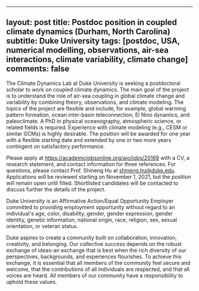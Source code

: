
---
layout: post
title: Postdoc position in coupled climate dynamics (Durham, North Carolina)
subtitle: Duke University
tags: [postdoc, USA, numerical modelling, observations, air-sea interactions, climate variability, climate change]
comments: false
---
The Climate Dynamics Lab at Duke University is seeking a postdoctoral
scholar to work on coupled climate dynamics. The main goal of the project
is to understand the role of air-sea coupling in global climate change and
variability by combining theory, observations, and climate modeling. The
topics of the project are flexible and include, for example, global warming
pattern formation, ocean inter-basin teleconnection, El Nino dynamics, and
paleoclimate. A PhD in physical oceanography, atmospheric science, or
related fields is required. Experience with climate modeling (e.g., CESM or
similar GCMs) is highly desirable. The position will be awarded for one
year with a flexible starting date and extended by one or two more years
contingent on satisfactory performance.

Please apply at https://academicjobsonline.org/ajo/jobs/20169 with a CV, a
research statement, and contact information for three references. For
questions, please contact Prof. Shineng Hu at shineng.hu@duke.edu.
Applications will be reviewed starting on November 1, 2021, but the
position will remain open until filled. Shortlisted candidates will be
contacted to discuss further the details of the project.

Duke University is an Affirmative Action/Equal Opportunity Employer
committed to providing employment opportunity without regard to an
individual's age, color, disability, gender, gender expression, gender
identity, genetic information, national origin, race, religion, sex, sexual
orientation, or veteran status.

Duke aspires to create a community built on collaboration, innovation,
creativity, and belonging. Our collective success depends on the robust
exchange of ideas-an exchange that is best when the rich diversity of our
perspectives, backgrounds, and experiences flourishes. To achieve this
exchange, it is essential that all members of the community feel secure and
welcome, that the contributions of all individuals are respected, and that
all voices are heard. All members of our community have a responsibility to
uphold these values.
